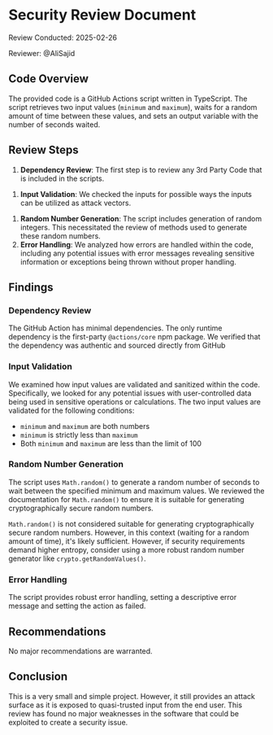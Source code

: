 <!--
SPDX-FileCopyrightText: 2022 - 2025 Ali Sajid Imami

SPDX-License-Identifier: MIT
-->

# Security Review Document

Review Conducted: 2025-02-26

Reviewer: @AliSajid

## Code Overview

The provided code is a GitHub Actions script written in TypeScript.
The script retrieves two input values (`minimum` and `maximum`), waits for a
random amount of time between these values, and sets an output variable with
the number of seconds waited.

## Review Steps

1. **Dependency Review**: The first step is to review any 3rd Party Code that is
included in the scripts.
<!-- vale alex.ProfanityMaybe = NO -->
1. **Input Validation**: We checked the inputs for possible ways the inputs
can be utilized as attack vectors.
<!-- vale alex.ProfanityMaybe = YES -->
1. **Random Number Generation**: The script includes generation of random
   integers. This necessitated the
   review of methods used to generate these random numbers.
1. **Error Handling**: We analyzed how errors are handled within the code,
   including any potential issues with error messages revealing sensitive
   information or exceptions being thrown
   without proper handling.

## Findings

### Dependency Review

The GitHub Action has minimal dependencies. The only runtime dependency is
the first-party `@actions/core` npm package. We verified that the dependency
was authentic and sourced directly from GitHub

### Input Validation

We examined how input values are validated and sanitized within the code.
Specifically, we looked for any potential issues with user-controlled data being used
in sensitive operations or calculations.
The two input values are validated for the following conditions:

- `minimum` and `maximum` are both numbers
- `minimum` is strictly less than `maximum`
- Both `minimum` and `maximum` are less than the limit of 100

### Random Number Generation

The script uses `Math.random()` to generate a random number of seconds to wait
between the specified minimum and maximum values. We reviewed the
documentation for `Math.random()` to ensure it is suitable for generating
cryptographically secure random numbers.

`Math.random()` is not considered suitable for generating
cryptographically secure random numbers. However, in this context
(waiting for a random amount of time), it's likely sufficient. However, if
security requirements demand higher entropy, consider using a more robust
random number generator like
`crypto.getRandomValues()`.

### Error Handling

The script provides robust error handling, setting a descriptive error message
and setting the action as failed.

## Recommendations

No major recommendations are warranted.

## Conclusion

<!-- vale alex.ProfanityMaybe = NO -->

This is a very small and simple project. However, it still provides an attack
surface as it is exposed to quasi-trusted input from the end user. This
review has found no major weaknesses in the software that could be exploited
to create a security issue.

<!-- vale alex.ProfanityMaybe = YES -->
